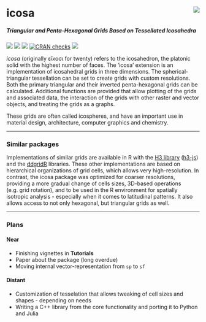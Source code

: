 
# icosa <img src="man/figures/logo.png" align="right" />

##### Triangular and Penta-Hexagonal Grids Based on Tessellated Icosahedra

[![](https://img.shields.io/badge/devel%20version-0.11.1-green.svg)](https://github.com/adamkocsis/icosa)
[![](https://www.r-pkg.org/badges/version/icosa?color=blue)](https://cran.r-project.org/package=icosa)
[![](http://cranlogs.r-pkg.org/badges/grand-total/icosa?color=yellow)](https://cran.r-project.org/package=icosa)
[![CRAN
checks](https://badges.cranchecks.info/summary/icosa.svg)](https://cran.r-project.org/web/checks/check_results_icosa.html)
[![](https://img.shields.io/badge/doi-10.5281/zenodo.7798915-blue.svg)](https://doi.org/10.5281/zenodo.7798915)

*icosa* (originally εἴκοσι for twenty) refers to the icosahedron, the
platonic solid with the highest number of faces. The ‘icosa’ extension
is an implementation of icosahedral grids in three dimensions. The
spherical-triangular tessellation can be set to create grids with custom
resolutions. Both the primary triangular and their inverted
penta-hexagonal grids can be calculated. Additional functions are
provided that allow plotting of the grids and associated data, the
interaction of the grids with other raster and vector objects, and
treating the grids as a graphs.

These grids are often called icospheres, and have an important use in
material design, architecture, computer graphics and chemistry.

------------------------------------------------------------------------

### Similar packages

Implementations of similar grids are available in R with the [H3
library](https://h3geo.org/)
([h3-js](https://obrl-soil.github.io/h3jsr/)) and the
[ddgridR](https://github.com/r-barnes/dggridR) libraries. These other
implementations are based on hierarchical organizations of grid cells,
which allows very high-resolution. In contrast, the icosa package was
optimized for coarser resolutions, providing a more gradual change of
cells sizes, 3D-based operations (e.g. grid rotation), and to be used in
the R environment for spatially isotropic analysis - especially when it
comes to latitudinal patterns. It also allows access to not only
hexagonal, but triangular grids as well.

------------------------------------------------------------------------

### Plans

#### Near

- Finishing vignettes in **Tutorials**
- Paper about the package (long overdue)
- Moving internal vector-representation from `sp` to `sf`

#### Distant

- Customization of tesselation that allows tweaking of cell sizes and
  shapes - depending on needs
- Writing a C++ library from the core functionality and porting it to
  Python and Julia
